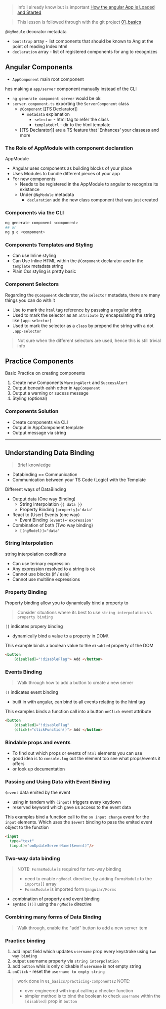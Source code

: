 > Info I already know but is important
> [How the angular App is Loaded and Started](https://www.udemy.com/course/the-complete-guide-to-angular-2/learn/lecture/6655700)

> This lesson is followed through with the git project [01_basics]()

`@NgModule` decorator metadata
- `bootstrap` array - list components that should be known to Ang at the point of reading Index html
- `declaration` array - list of registered components for ang to recognizes

## Angular Components
- `AppComponent` main root component

hes making a `app/server` component manually instead of the CLI
- `ng generate component server` would be ok
- `server.component.ts` exporting the `ServerComponent` class
	- `@Component` [[TS Declarator]]
		- `metadata` explanation
			- `selector` - html tag to refer the class
			- `templateUrl` - dir to the html template
	- [[TS Declarator]] are a TS feature that 'Enhances' your classess and more

### The Role of AppModule with component declaration

AppModule
- Angular uses components as building blocks of your place
- Uses Modules to bundle different pieces of your app
- For new components
	- Needs to be registered in the AppModule to angular to recognize its existance
	- Under `@NgModule` metadata
		- `declaration` add the new class component that was just created

### Components via the CLI
```bash
ng generate component <component>
## or
ng g c <component>
```
### Components Templates and Styling
- Can use Inline styling
- Can Use Inline HTML within the `@Component` declarator and in the `template` metadata string
- Plain Css styling is pretty basic

### Component Selectors
Regarding the `@Component` declarator, the `selector` metadata, there are many things you can do with it
- Use to mark the `html` tag reference by passsing a regular string
- Used to mark the selector as an `attribute` by encapsulating the string like `[app-selector]`
- Used to mark the selector as a `class` by prepend the string with a dot `.app-selector`

> Not sure when the different selectors are used, hence this is still trivial info

## Practice Components

Basic Practice on creating components
1. Create new Components `WarningAlert` and `SuccessAlert`
2. Output beneath eahh other in `AppComponent`
3. Output a warning or sucess message
4. Styling (optional)

### Components Solution
- Create components via CLI
- Output in AppComponent template
- Output message via string

---

## Understanding Data Binding

> Brief knowledge

- Databinding == Communication
- Communication between your TS Code (Logic) with the Template

Different ways of DataBinding
- Output data (One way Binding)
	- String Interpolation `{{ data }}`
	- Property Binding `[property]='data'`
- React to (User) Events (one way)
	- Event Binding `(event)='expression'`
- Combination of both (Two way  binding)
	- `[(ngModel)]="data"`

### String Interpolation
string interpolation conditions
- Can use terinary expression
- Any expression resolved to a string is ok
- Cannot use blocks (if / esle)
- Cannot use multiline expressions

### Property Binding
Property binding allow you to dynamically bind a property to

> Consider situations where its best to use `string interpolation` vs `property binding`


`[]` indicates propery binding
- dynamically bind a value to a property in DOM\

This example binds a boolean value to the `disabled` property of the DOM
```html
<button
	[disabled]="!disableFlag"> Add </button>
```

### Events  Binding

> Walk through how to add a button to create a new server

`()` indicates event binding
- built in with angular, can bind to all events relating to the html tag

This examples binds a function call into a button `onClick` event attribute
```html
<button
	[disabled]="!disableFlag"
	(click)="clickFunction()"> Add </button>
```

### Bindable props and events

- To find out which props or events of `html` elements you can use
- good idea is to `console.log` out the element too see what props/events it offers
- or look up documentation

### Passing and Using Data with Event Binding

`$event` data emited by the event
- using in tandem with `(input)` triggers every keydown
- reserved keyword which gave us access to the event data

This examples bind a function call to the `on input change` event for the `input` elements.
Which uses the `$event` binding to pass the emited event object to the function
```html
<input
  type="text"
  (input)="onUpdateServerName($event)"/>
```

### Two-way data binding

> NOTE:
> `FormsModule` is required for two-way binding
> - need to enable `ngModel` directive, by adding `FormsModule` to the `imports[]` array
> - `FormsModule` is imported form `@angular/Forms`

- combination of property and event binding
- syntax `[()]` using the `ngModle` directive

### Combining many forms of Data Binding
> Walk through, enable the "add" button to add a new server item

### Practice binding

1. add input field which updates `username` prop every keystroke using `two way binding`
2. output username property via `string interpolation`
3. add `button` whis is only clickable if `username` is not empty string
4. `onClick` - reset the `username to empty string`

> work done in `01_basics/practicing-components2`
> NOTE:
> - over engineered with input calling a checker function
> - simpler method is to bind the boolean to check `username` within the `[disabled]` prop in `button`